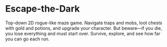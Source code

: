 # Escape-the-Dark
Top-down 2D rogue-like maze game. Navigate traps and mobs, loot chests with gold and potions, and upgrade your character. But beware—if you die, you lose everything and must start over. Survive, explore, and see how far you can go each run.
